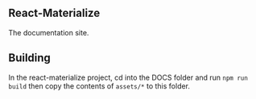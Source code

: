 React-Materialize
-------------------

The documentation site.

## Building

In the react-materialize project, cd into the DOCS folder and run
`npm run build` then copy the contents of `assets/*` to this folder.

